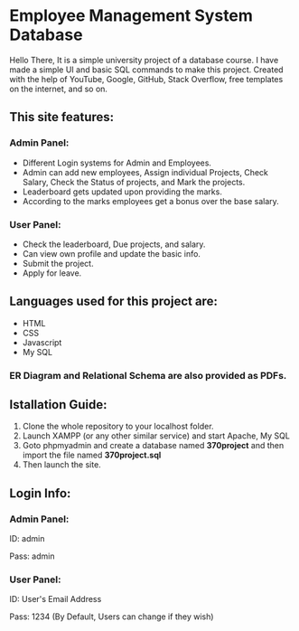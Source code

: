 # Employee Management System Database

Hello There, It is a simple university project of a database course. I have made a simple UI and basic SQL commands to make this project.
Created with the help of YouTube, Google, GitHub, Stack Overflow, free templates on the internet, and so on.

## This site features:
### Admin Panel:
* Different Login systems for Admin and Employees.
* Admin can add new employees, Assign individual Projects, Check Salary, Check the Status of projects, and Mark the projects.
* Leaderboard gets updated upon providing the marks.
* According to the marks employees get a bonus over the base salary.

### User Panel:
* Check the leaderboard, Due projects, and salary.
* Can view own profile and update the basic info.
* Submit the project.
* Apply for leave.

## Languages used for this project are:
* HTML
* CSS
* Javascript
* My SQL

### ER Diagram and Relational Schema are also provided as PDFs. 

## Istallation Guide:
1. Clone the whole repository to your localhost folder.
2. Launch XAMPP (or any other similar service) and start Apache, My SQL
3. Goto phpmyadmin and create a database named **370project** and then import the file named **370project.sql**
4. Then launch the site.

## Login Info:
### Admin Panel:
ID: admin

Pass: admin

### User Panel:
ID: User's Email Address

Pass: 1234 (By Default, Users can change if they wish)
